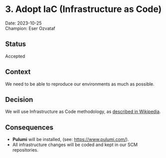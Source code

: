# 3. Adopt IaC (Infrastructure as Code)

Date: 2023-10-25\
Champion: Eser Ozvataf

## Status

Accepted

## Context

We need to be able to reproduce our environments as much as possible.

## Decision

We will use Infrastructure as Code methodology, as
[described in Wikipedia](https://en.wikipedia.org/wiki/Infrastructure_as_code).

## Consequences

- **Pulumi** will be installed, (see: https://www.pulumi.com/).
- All infrastructure changes will be coded and kept in our SCM repositories.

